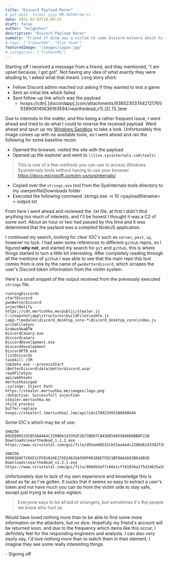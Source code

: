 ```yaml
---
title: "Discord Payload Recon"
# get-date -format yyyy-MM-ddTHH:mm:ss
date: 2022-02-03T18:09:52
draft: false
author: "Golgothus"
description: "Discord Payload Recon"
summary: "Friend of mine was a victim to some Discord malware which hijacked their user token, allowing the attacker to sign-in and make changes to their account."
# tags: ["TryHackMe", "Blue Team"]
featuredImage: "/images/japan.jpg"
# categories: ["TryHackMe"]
---
```


Starting off I received a message from a friend, and they mentioned, "I am upset because, I got got". Not having any idea of what exactly they were alluding to, I asked what that meant. Long story short:

- Fellow Discord admin reached out asking if they wanted to test a game
- Sent an initial link which failed
- Sent follow-up link which was the payload
  - hxxps://cdn[.]discordapp[.]com/attachments/938523037442121761/938909145636163594/nearthedead_v1[.]2[.]1[.]exe

Due to interests in the matter, and this being a rather frequent issue, I went ahead and tried to do what I could to reverse the received payload. Went ahead and spun up my [Windows Sandbox](https://docs.microsoft.com/en-us/windows/security/threat-protection/windows-sandbox/windows-sandbox-overview) to take a look. Unfortunately this image comes up with no available tools, so I went ahead and ran the following for some baseline recon:

- Opened the browser, visited the site with the payload
- Opened up file explorer and went to `\\live.sysinternals.com\tools\`

> This is one of a few methods you can use to access Windows Sysinternals tools without having to use your browser https://docs.microsoft.com/en-us/sysinternals/

- Copied over the `strings.exe` tool from the SysInternals tools directory to my userprofile\Downloads folder
- Executed the following command `strings.exe -n 10 \<payloadfilename\> > output.txt

From here I went ahead and reviewed the .txt file, at first I didn't find anything too much of interests, and I'll be honest I thought it was a C2 of some sort. About an hour or two had passed by this time and it was determined that the paylaod was a compiled NodeJS application.

I continued my search, looking for clear IOC's such as `server`, `post`, `ip`, however no luck. I had seen some references to different `github` repos, so I figured **why not**, and started my search for `git` and `github`, this is where things started to turn a little bit interesting. After completely reading through all the mentions of `github` I was able to see that the main repo this tool comes from is one by the name of  `pwnbetterdiscord`, which scrapes the user's Discord token information from the victim system.

Here's a small snippet of the output received from the previously executed `strings` file.

```
runningDiscords
startDiscord
pwnBetterDiscord
injectNotify
https://cdn.mertushka.me/public/stealer.js
C:\snapshot\app\structures\buildFiles\azmfo.js
\app-*\modules\discord_desktop_core-*\discord_desktop_core\index.js
writeFileSync
GrabushkaBTW
DiscordCanary.exe
discordcanary
DiscordDevelopment.exe
discorddevelopment
DiscordPTB.exe
listDiscords
taskkill /IM 
\Update.exe --processStart 
\BetterDiscord\data\betterdiscord.asar
readFileSync
api/webhooks
mertushkaisgod
:syringe: Inject Path
https://stealer.mertushka.me/images/logo.png
:detective: Successfull injection
stealer.mertushka.me
child_process
buffer-replace
hxxps://stealer[.]mertushka[.]me/api?id=170923455380848644
```

Some IOC's which may be of use:


```
SHA256          D91EE06532CB53AA4A4C2208D6143392F267CBDD7C843DD54055B46D6BB0F22B       Downloads\nearthedead_1.1.2.exe                      
https://www.virustotal.com/gui/file/d91ee06532cb53aa4a4c2208d6143392f267cbdd7c843dd54055b46d6bb0f22b

SHA256          999D5DAF7C66E1CFF81034E275D24635A599F001B8E7FD21BF8AA1683B618B2D       Downloads\nearthedead_v1.2.1.exe                            
https://www.virustotal.com/gui/file/999d5daf7c66e1cff81034e275d24635a599f001b8e7fd21bf8aa1683b618b2d                                          
```     

Unfortunately due to lack of my own experience and knowledge this is about as far as I've gotten. It sucks that it seems so easy to extract a user's token and not have much you can do from the victim side to stay safe, except just trying to be extra vigilant.

> Everyone says to be afraid of strangers, but sometimes it's the people we know who hurt us

Would have loved nothing more than to be able to find some more information on the attackers, but no dice. Hopefully my friend's account will be returned soon, and due to the frequency which items like this occur, I definitely feel for the responding engineers and analysts. I can also very easily say, I'd love nothing more than to watch them in their element, I imagine they see some really interesting things.

\- Signing off
